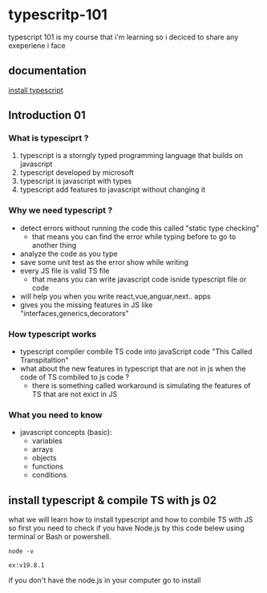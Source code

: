 # typescritp-101
typescript 101 is my course that i'm learning so i deciced to share any exeperiene i face 

## documentation 
[install typescript](https://github.com/Mohamed-avr/typescritp-101/edit/master/README.md#introduction-01)

## Introduction 01
### What is typesciprt ? 
1. typescript is a storngly typed programming language that builds on javascript 
2. typescript developed by microsoft 
3. typescript is javascript with types 
4. typescript add features to javascript without changing it 


### Why we need typescript ?
* detect errors without running the code this called "static type checking" 
   - that means you can find the error while typing before to go to another thing 
* analyze the code as you type 
* save some unit test as the error show while writing 
* every JS file is valid TS file  
   - that means you can write javascript code isnide typescript file or code 
* will help you when you write react,vue,anguar,next.. apps 
* gives you the missing features in JS like "interfaces,generics,decorators" 

### How typescript works 
 - typescript compiler combile TS code into javaScript code "This Called Transpitaltion"
 - what about the new features in typescript that are not in js when the code of TS combiled to js code ? 
    - there is something called workaround is simulating the features of TS that are not exict in JS 

### What you need to know 
- javascript concepts (basic):
  - variables 
  - arrays 
  - objects 
  - functions 
  - conditions 

## install typescript & compile TS with js 02
what we will learn how to install typescript and how to combile TS with JS 
so first you need to check if you have Node.js by this code belew using terminal or Bash or powershell.

```
node -v 

ex:v19.8.1
```
if you don't have the node.js in your computer go to install 



